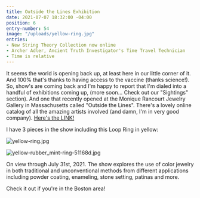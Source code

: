```yaml
---
title: Outside the Lines Exhibition
date: 2021-07-07 18:32:00 -04:00
position: 6
entry-number: 54
image: "/uploads/yellow-ring.jpg"
entries:
- New String Theory Collection now online
- Archer Adler, Ancient Truth Investigator's Time Travel Technician
- Time is relative
---
```


It seems the world is opening back up, at least here in our little corner of it. And 100% that's thanks to having access to the vaccine (thanks science!). So, show's are coming back and I'm happy to report that I'm dialed into a handful of exhibitions coming up, (more soon... Check out our "Sightings" section). And one that recently opened at the Monique Rancourt Jewelry Gallery in Massachusetts called "Outside the Lines". There's a lovely online catalog of all the amazing artists involved (and damn, I'm in very good company). [Here's the LINK! ](https://www.moniquerancourt.com/outside-the-lines)

I have 3 pieces in the show including this Loop Ring in yellow:

![yellow-ring.jpg](/uploads/yellow-ring.jpg)

![yellow-rubber_mint-ring-51168d.jpg](/uploads/yellow-rubber_mint-ring-51168d.jpg)

On view through July 31st, 2021. The show explores the use of color jewelry in both traditional and unconventional methods from different applications including powder coating, enameling, stone setting, patinas and more.

Check it out if you're in the Boston area!